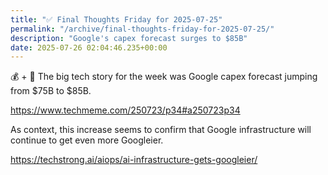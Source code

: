 ```yaml
---
title: "✅ Final Thoughts Friday for 2025-07-25"
permalink: "/archive/final-thoughts-friday-for-2025-07-25/"
description: "Google's capex forecast surges to $85B"
date: 2025-07-26 02:04:46.235+00:00
---
```


<p>
 💰 + 🤖 The big tech story for the week was Google capex forecast jumping from $75B to $85B.
</p>
<p>
 <a href="https://www.techmeme.com/250723/p34#a250723p34" rel="noopener noreferrer nofollow" target="_blank">
  https://www.techmeme.com/250723/p34#a250723p34
 </a>
</p>
<p>
 As context, this increase seems to confirm that Google infrastructure will continue to get even more Googleier.
</p>
<p>
 <a href="https://techstrong.ai/aiops/ai-infrastructure-gets-googleier/" rel="noopener noreferrer nofollow" target="_blank">
  https://techstrong.ai/aiops/ai-infrastructure-gets-googleier/
 </a>
</p>
<p>
</p>
<p>
</p>
